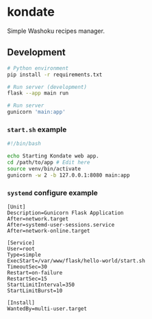 # kondate

Simple Washoku recipes manager.

## Development

```sh
# Python environment
pip install -r requirements.txt

# Run server (development)
flask --app main run

# Run server
gunicorn 'main:app'
```

### `start.sh` example

```sh
#!/bin/bash

echo Starting Kondate web app.
cd /path/to/app # Edit here
source venv/bin/activate
gunicorn -w 2 -b 127.0.0.1:8080 main:app
```

### `systemd` configure example

```
[Unit]
Description=Gunicorn Flask Application
After=network.target
After=systemd-user-sessions.service
After=network-online.target

[Service]
User=root
Type=simple
ExecStart=/var/www/flask/hello-world/start.sh
TimeoutSec=30
Restart=on-failure
RestartSec=15
StartLimitInterval=350
StartLimitBurst=10

[Install]
WantedBy=multi-user.target
```

